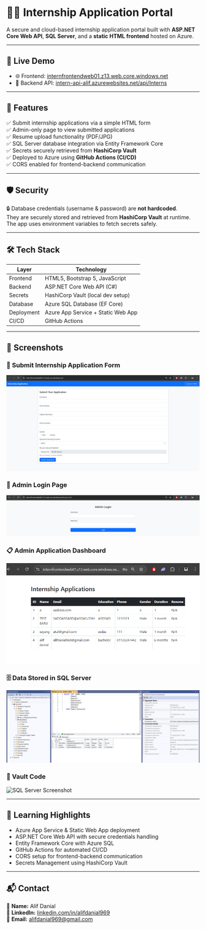 # 🧑‍💻 Internship Application Portal

A secure and cloud-based internship application portal built with **ASP.NET Core Web API**, **SQL Server**, and a **static HTML frontend** hosted on Azure.

---

## 🚀 Live Demo

- 🌐 Frontend: [internfrontendweb01.z13.web.core.windows.net](https://internfrontendweb01.z13.web.core.windows.net)
- 🔗 Backend API: [intern-api-alif.azurewebsites.net/api/Interns](https://intern-api-alif.azurewebsites.net/api/Interns)

---

## 📌 Features

✅ Submit internship applications via a simple HTML form  
✅ Admin-only page to view submitted applications  
✅ Resume upload functionality (PDF/JPG)  
✅ SQL Server database integration via Entity Framework Core  
✅ Secrets securely retrieved from **HashiCorp Vault**  
✅ Deployed to Azure using **GitHub Actions (CI/CD)**  
✅ CORS enabled for frontend-backend communication  

---

## 🛡️ Security

🔒 Database credentials (username & password) are **not hardcoded**.  
They are securely stored and retrieved from **HashiCorp Vault** at runtime.  
The app uses environment variables to fetch secrets safely.

---

## 🛠️ Tech Stack

| Layer       | Technology                          |
|------------|--------------------------------------|
| Frontend    | HTML5, Bootstrap 5, JavaScript       |
| Backend     | ASP.NET Core Web API (C#)            |
| Secrets     | HashiCorp Vault (local dev setup)    |
| Database    | Azure SQL Database (EF Core)         |
| Deployment  | Azure App Service + Static Web App   |
| CI/CD       | GitHub Actions                       |

---

## 📸 Screenshots

### 📝 Submit Internship Application Form  
![Submit Form Screenshot](screenshots/submit-form.png)

### 🔐 Admin Login Page  
![Admin Login Screenshot](screenshots/admin-login.png)

### 📋 Admin Application Dashboard  
![Admin Dashboard Screenshot](screenshots/admin-application-data.png)

### 🗄️ Data Stored in SQL Server  
![SQL Server Screenshot](screenshots/SQL-server-database.png)

### 📝 Vault Code 
![SQL Server Screenshot](screenshots/vault-code.png)

---

## 🧠 Learning Highlights

- Azure App Service & Static Web App deployment  
- ASP.NET Core Web API with secure credentials handling  
- Entity Framework Core with Azure SQL  
- GitHub Actions for automated CI/CD  
- CORS setup for frontend-backend communication  
- Secrets Management using HashiCorp Vault

---

## 📬 Contact

👤 **Name:** Alif Danial  
💼 **LinkedIn:** [linkedin.com/in/alifdanial969](https://www.linkedin.com/in/alifdanial969)  
📧 **Email:** alifdanial969@gmail.com
